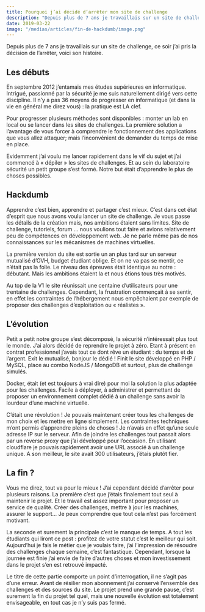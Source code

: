 ```yaml
---
title: Pourquoi j’ai décidé d’arrêter mon site de challenge
description: "Depuis plus de 7 ans je travaillais sur un site de challenge, ce soir j’ai pris la décision de l’arrêter, voici son histoire"
date: 2019-03-22
image: "/medias/articles/fin-de-hackdumb/image.png"
---
```


Depuis plus de 7 ans je travaillais sur un site de challenge, ce soir j’ai pris la décision de l’arrêter, voici son histoire.

## Les débuts

En septembre 2012 j’entamais mes études supérieures en informatique. Intrigué, passionné par la sécurité je me suis naturellement dirigé vers cette discipline. Il n’y a pas 36 moyens de progresser en informatique (et dans la vie en général me direz vous) : la pratique est LA clef.

Pour progresser plusieurs méthodes sont disponibles : monter un lab en local ou se lancer dans les sites de challenges. La première solution a l’avantage de vous forcer à comprendre le fonctionnement des applications que vous allez attaquer; mais l’inconvénient de demander du temps de mise en place.

Evidemment j’ai voulu me lancer rapidement dans le vif du sujet et j’ai commencé à « dépiler » les sites de challenges. Et au sein du laboratoire sécurité un petit groupe s’est formé. Notre but était d’apprendre le plus de choses possibles.

## Hackdumb

Apprendre c’est bien, apprendre et partager c’est mieux. C’est dans cet état d’esprit que nous avons voulu lancer un site de challenge. Je vous passe les détails de la création mais, nos ambitions étaient sans limites. Site de challenge, tutoriels, forum … nous voulions tout faire et avions relativement peu de compétences en développement web. Je ne parle même pas de nos connaissances sur les mécanismes de machines virtuelles.

La première version du site est sortie un an plus tard sur un serveur mutualisé d’OVH, budget étudiant oblige. Et on ne va pas se mentir, ce n’était pas la folie. Le niveau des épreuves était identique au notre : débutant. Mais les ambitions étaient la et nous étions tous très motivés.

Au top de la V1 le site réunissait une centaine d’utilisateurs pour une trentaine de challenges. Cependant, la frustration commençait à se sentir, en effet les contraintes de l’hébergement nous empêchaient par exemple de proposer des challenges d’exploitation ou « réalistes ».

## L’évolution

Petit a petit notre groupe s’est décomposé, la sécurité n’intéressait plus tout le monde. J’ai alors décidé de reprendre le projet à zéro. Etant à présent en contrat professionnel j’avais tout ce dont rêve un étudiant : du temps et de l’argent. Exit le mutualisé, bonjour le dédié ! Finit le site développé en PHP / MySQL, place au combo NodeJS / MongoDB et surtout, plus de challenge simulés.

Docker, était (et est toujours à vrai dire) pour moi la solution la plus adaptée pour les challenges. Facile à déployer, à administrer et permettant de proposer un environnement complet dédié à un challenge sans avoir la lourdeur d’une machine virtuelle.

C’était une révolution ! Je pouvais maintenant créer tous les challenges de mon choix et les mettre en ligne simplement. Les contraintes techniques m’ont permis d’apprendre pleins de choses ! Je n’avais en effet qu’une seule adresse IP sur le serveur. Afin de joindre les challenges tout passait alors par un reverse proxy que j’ai développé pour l’occasion. En utilisant cloudflare je pouvais rapidement avoir une URL associé à un challenge unique. A son meilleur, le site avait 300 utilisateurs, j’étais plutôt fier.

## La fin ?

Vous me direz, tout va pour le mieux ! J’ai cependant décidé d’arrêter pour plusieurs raisons. La première c’est que j’étais finalement tout seul à maintenir le projet. Et le travail est assez important pour proposer un service de qualité. Créer des challenges, mettre à jour les machines, assurer le support… Je peux comprendre que tout cela n’est pas forcément motivant.

La seconde et surement la principale c’est le manque de temps. A tout les étudiants qui liront ce post : profitez de votre statut c’est le meilleur qui soit. Aujourd’hui je fais le métier que je voulais faire, j’ai l’impression de résoudre des challenges chaque semaine, c’est fantastique. Cependant, lorsque la journée est finie j’ai envie de faire d’autres choses et mon investissement dans le projet s’en est retrouvé impacté.

Le titre de cette partie comporte un point d’interrogation, il ne s’agit pas d’une erreur. Avant de résilier mon abonnement j’ai conservé l’ensemble des challenges et des sources du site. Le projet prend une grande pause, c’est surement la fin du projet tel quel, mais une nouvelle évolution est totalement envisageable, en tout cas je n’y suis pas fermé.
